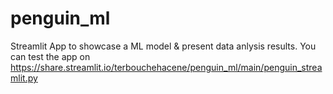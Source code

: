 # penguin_ml
Streamlit App to showcase a ML model &amp; present data anlysis results. You can test the app on <https://share.streamlit.io/terbouchehacene/penguin_ml/main/penguin_streamlit.py>

